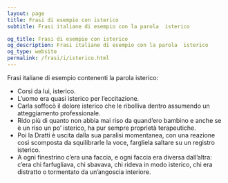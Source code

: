 ```yaml
---
layout: page
title: Frasi di esempio con isterico 
subtitle: Frasi italiane di esempio con la parola  isterico

og_title: Frasi di esempio con isterico 
og_description: Frasi italiane di esempio con la parola  isterico
og_type: website
permalink: /frasi/i/isterico.html
---
```


Frasi italiane di esempio contenenti la parola isterico:


- Corsi da lui, isterico.
- L’uomo era quasi isterico per l’eccitazione.
- Carla soffocò il dolore isterico che le ribolliva dentro assumendo un atteggiamento professionale.
- Rido più di quanto non abbia mai riso da quand’ero bambino e anche se è un riso un po’ isterico, ha pur sempre proprietà terapeutiche.
- Poi la Dratti è uscita dalla sua paralisi momentanea, con una reazione così scomposta da squilibrarle la voce, fargliela saltare su un registro isterico.
- A ogni finestrino c’era una faccia, e ogni faccia era diversa dall’altra: c’era chi farfugliava, chi sbavava, chi rideva in modo isterico, chi era distratto o tormentato da un’angoscia interiore.
